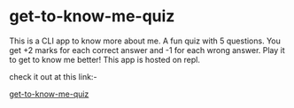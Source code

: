 # get-to-know-me-quiz
This is a CLI app to know more about me. A fun quiz with 5 questions. You get +2 marks for each correct answer and -1 for each wrong answer. Play it to get to know me better! This app is hosted on repl. 

check it out at this link:-

[get-to-know-me-quiz](https://repl.it/@VikrantArora/getToKnowMe?embed=1&output=1)
